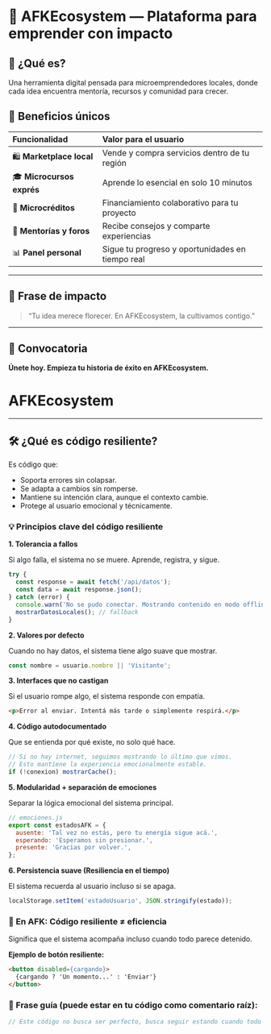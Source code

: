 # 🪩 AFKEcosystem — Plataforma para emprender con impacto

## 🌱 ¿Qué es?
Una herramienta digital pensada para microemprendedores locales, donde cada idea encuentra mentoría, recursos y comunidad para crecer.

## 💎 Beneficios únicos

| Funcionalidad | Valor para el usuario | 
| :--- | :--- |
| 🛍️ **Marketplace local** | Vende y compra servicios dentro de tu región | 
| 🎓 **Microcursos exprés** | Aprende lo esencial en solo 10 minutos | 
| 💸 **Microcréditos** | Financiamiento colaborativo para tu proyecto | 
| 🧠 **Mentorías y foros** | Recibe consejos y comparte experiencias | 
| 📊 **Panel personal** | Sigue tu progreso y oportunidades en tiempo real | 

---

## 💬 Frase de impacto
> “Tu idea merece florecer. En AFKEcosystem, la cultivamos contigo.”

---

## 🚀 Convocatoria
**Únete hoy. Empieza tu historia de éxito en AFKEcosystem.**
# AFKEcosystem

---

## 🛠️ ¿Qué es código resiliente?
Es código que:

*   Soporta errores sin colapsar.
*   Se adapta a cambios sin romperse.
*   Mantiene su intención clara, aunque el contexto cambie.
*   Protege al usuario emocional y técnicamente.

### 💡 Principios clave del código resiliente

**1. Tolerancia a fallos**

Si algo falla, el sistema no se muere. Aprende, registra, y sigue.

```javascript
try {
  const response = await fetch('/api/datos');
  const data = await response.json();
} catch (error) {
  console.warn('No se pudo conectar. Mostrando contenido en modo offline.');
  mostrarDatosLocales(); // fallback
}
```

**2. Valores por defecto**

Cuando no hay datos, el sistema tiene algo suave que mostrar.

```javascript
const nombre = usuario.nombre || 'Visitante';
```

**3. Interfaces que no castigan**

Si el usuario rompe algo, el sistema responde con empatía.

```html
<p>Error al enviar. Intentá más tarde o simplemente respirá.</p>
```

**4. Código autodocumentado**

Que se entienda por qué existe, no solo qué hace.

```javascript
// Si no hay internet, seguimos mostrando lo último que vimos.
// Esto mantiene la experiencia emocionalmente estable.
if (!conexion) mostrarCache();
```

**5. Modularidad + separación de emociones**

Separar la lógica emocional del sistema principal.

```javascript
// emociones.js
export const estadosAFK = {
  ausente: 'Tal vez no estás, pero tu energía sigue acá.',
  esperando: 'Esperamos sin presionar.',
  presente: 'Gracias por volver.',
};
```

**6. Persistencia suave (Resiliencia en el tiempo)**

El sistema recuerda al usuario incluso si se apaga.

```javascript
localStorage.setItem('estadoUsuario', JSON.stringify(estado));
```

### 🔁 En AFK: Código resiliente ≠ eficiencia
Significa que el sistema acompaña incluso cuando todo parece detenido.

**Ejemplo de botón resiliente:**

```html
<button disabled={cargando}>
  {cargando ? 'Un momento...' : 'Enviar'}
</button>
```

### 🎯 Frase guía (puede estar en tu código como comentario raíz):
```javascript
// Este código no busca ser perfecto, busca seguir estando cuando todo lo demás se ausente. — AFK
```
